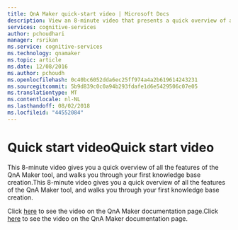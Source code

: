 ```yaml
---
title: QnA Maker quick-start video | Microsoft Docs
description: View an 8-minute video that presents a quick overview of all the features of the QnA Maker tool.
services: cognitive-services
author: pchoudhari
manager: rsrikan
ms.service: cognitive-services
ms.technology: qnamaker
ms.topic: article
ms.date: 12/08/2016
ms.author: pchoudh
ms.openlocfilehash: 0c40bc6052dda6ec25ff974a4a2b619614243231
ms.sourcegitcommit: 5b9d839c0c0a94b293fdafe1d6e5429506c07e05
ms.translationtype: MT
ms.contentlocale: nl-NL
ms.lasthandoff: 08/02/2018
ms.locfileid: "44552084"
---
```

# <a name="quick-start-video"></a><span data-ttu-id="df39f-103">Quick start video</span><span class="sxs-lookup"><span data-stu-id="df39f-103">Quick start video</span></span>
<span data-ttu-id="df39f-104">This 8-minute video gives you a quick overview of all the features of the QnA Maker tool, and walks you through your first knowledge base creation.</span><span class="sxs-lookup"><span data-stu-id="df39f-104">This 8-minute video gives you a quick overview of all the features of the QnA Maker tool, and walks you through your first knowledge base creation.</span></span>

<span data-ttu-id="df39f-105">Click [here](https://qnamaker.ai/Documentation/quickstart) to see the video on the QnA Maker documentation page.</span><span class="sxs-lookup"><span data-stu-id="df39f-105">Click [here](https://qnamaker.ai/Documentation/quickstart) to see the video on the QnA Maker documentation page.</span></span>
